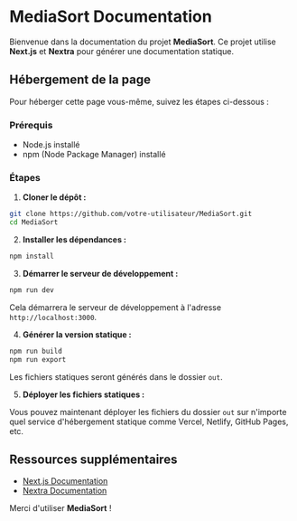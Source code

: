 # MediaSort Documentation

Bienvenue dans la documentation du projet **MediaSort**. Ce projet utilise **Next.js** et **Nextra** pour générer une documentation statique.

## Hébergement de la page

Pour héberger cette page vous-même, suivez les étapes ci-dessous :

### Prérequis

- Node.js installé
- npm (Node Package Manager) installé

### Étapes

1. **Cloner le dépôt :**

  ```bash
  git clone https://github.com/votre-utilisateur/MediaSort.git
  cd MediaSort
  ```

2. **Installer les dépendances :**

  ```bash
  npm install
  ```

3. **Démarrer le serveur de développement :**

  ```bash
  npm run dev
  ```

  Cela démarrera le serveur de développement à l'adresse `http://localhost:3000`.

4. **Générer la version statique :**

  ```bash
  npm run build
  npm run export
  ```

  Les fichiers statiques seront générés dans le dossier `out`.

5. **Déployer les fichiers statiques :**

  Vous pouvez maintenant déployer les fichiers du dossier `out` sur n'importe quel service d'hébergement statique comme Vercel, Netlify, GitHub Pages, etc.

## Ressources supplémentaires

- [Next.js Documentation](https://nextjs.org/docs)
- [Nextra Documentation](https://nextra.vercel.app/)

Merci d'utiliser **MediaSort** !